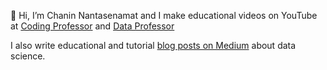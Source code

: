 👋 Hi, I’m Chanin Nantasenamat and I make educational videos on YouTube at [Coding Professor](https://www.youtube.com/channel/UCJzlfIoF8nmWqJIv_iWQVRw?sub_confirmation=1) and [Data Professor](https://www.youtube.com/dataprofessor?sub_confirmation=1)

I also write educational and tutorial [blog posts on Medium](http://medium.dataprofessor.org) about data science.
